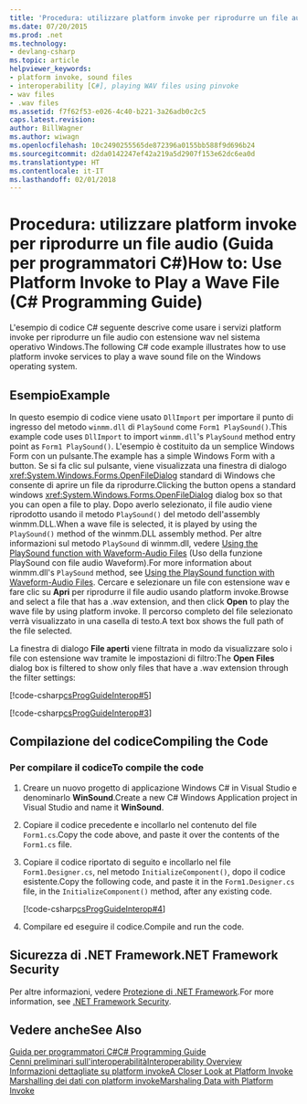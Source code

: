 ```yaml
---
title: 'Procedura: utilizzare platform invoke per riprodurre un file audio (Guida per programmatori C#)'
ms.date: 07/20/2015
ms.prod: .net
ms.technology:
- devlang-csharp
ms.topic: article
helpviewer_keywords:
- platform invoke, sound files
- interoperability [C#], playing WAV files using pinvoke
- wav files
- .wav files
ms.assetid: f7f62f53-e026-4c40-b221-3a26adb0c2c5
caps.latest.revision: 
author: BillWagner
ms.author: wiwagn
ms.openlocfilehash: 10c2490255565de872396a0155bb588f9d696b24
ms.sourcegitcommit: d2da0142247ef42a219a5d2907f153e62dc6ea0d
ms.translationtype: HT
ms.contentlocale: it-IT
ms.lasthandoff: 02/01/2018
---
```

# <a name="how-to-use-platform-invoke-to-play-a-wave-file-c-programming-guide"></a><span data-ttu-id="5e51b-102">Procedura: utilizzare platform invoke per riprodurre un file audio (Guida per programmatori C#)</span><span class="sxs-lookup"><span data-stu-id="5e51b-102">How to: Use Platform Invoke to Play a Wave File (C# Programming Guide)</span></span>
<span data-ttu-id="5e51b-103">L'esempio di codice C# seguente descrive come usare i servizi platform invoke per riprodurre un file audio con estensione wav nel sistema operativo Windows.</span><span class="sxs-lookup"><span data-stu-id="5e51b-103">The following C# code example illustrates how to use platform invoke services to play a wave sound file on the Windows operating system.</span></span>  
  
## <a name="example"></a><span data-ttu-id="5e51b-104">Esempio</span><span class="sxs-lookup"><span data-stu-id="5e51b-104">Example</span></span>  
 <span data-ttu-id="5e51b-105">In questo esempio di codice viene usato `DllImport` per importare il punto di ingresso del metodo `winmm.dll` di `PlaySound` come `Form1 PlaySound()`.</span><span class="sxs-lookup"><span data-stu-id="5e51b-105">This example code uses `DllImport` to import `winmm.dll`'s `PlaySound` method entry point as `Form1 PlaySound()`.</span></span> <span data-ttu-id="5e51b-106">L'esempio è costituito da un semplice Windows Form con un pulsante.</span><span class="sxs-lookup"><span data-stu-id="5e51b-106">The example has a simple Windows Form with a button.</span></span> <span data-ttu-id="5e51b-107">Se si fa clic sul pulsante, viene visualizzata una finestra di dialogo <xref:System.Windows.Forms.OpenFileDialog> standard di Windows che consente di aprire un file da riprodurre.</span><span class="sxs-lookup"><span data-stu-id="5e51b-107">Clicking the button opens a standard windows <xref:System.Windows.Forms.OpenFileDialog> dialog box so that you can open a file to play.</span></span> <span data-ttu-id="5e51b-108">Dopo averlo selezionato, il file audio viene riprodotto usando il metodo `PlaySound()` del metodo dell'assembly winmm.DLL.</span><span class="sxs-lookup"><span data-stu-id="5e51b-108">When a wave file is selected, it is played by using the `PlaySound()` method of the winmm.DLL assembly method.</span></span> <span data-ttu-id="5e51b-109">Per altre informazioni sul metodo `PlaySound` di winmm.dll, vedere [Using the PlaySound function with Waveform-Audio Files](https://msdn.microsoft.com/library/aa910379.aspx) (Uso della funzione PlaySound con file audio Waveform).</span><span class="sxs-lookup"><span data-stu-id="5e51b-109">For more information about winmm.dll's `PlaySound` method, see [Using the PlaySound function with Waveform-Audio Files](https://msdn.microsoft.com/library/aa910379.aspx).</span></span> <span data-ttu-id="5e51b-110">Cercare e selezionare un file con estensione wav e fare clic su **Apri** per riprodurre il file audio usando platform invoke.</span><span class="sxs-lookup"><span data-stu-id="5e51b-110">Browse and select a file that has a .wav extension, and then click **Open** to play the wave file by using platform invoke.</span></span> <span data-ttu-id="5e51b-111">Il percorso completo del file selezionato verrà visualizzato in una casella di testo.</span><span class="sxs-lookup"><span data-stu-id="5e51b-111">A text box shows the full path of the file selected.</span></span>  
  
 <span data-ttu-id="5e51b-112">La finestra di dialogo **File aperti** viene filtrata in modo da visualizzare solo i file con estensione wav tramite le impostazioni di filtro:</span><span class="sxs-lookup"><span data-stu-id="5e51b-112">The **Open Files** dialog box is filtered to show only files that have a .wav extension through the filter settings:</span></span>  
  
 [!code-csharp[csProgGuideInterop#5](../../../csharp/programming-guide/interop/codesnippet/CSharp/how-to-use-platform-invoke-to-play-a-wave-file_1.cs)]  
  
 [!code-csharp[csProgGuideInterop#3](../../../csharp/programming-guide/interop/codesnippet/CSharp/how-to-use-platform-invoke-to-play-a-wave-file_2.cs)]  
  
## <a name="compiling-the-code"></a><span data-ttu-id="5e51b-113">Compilazione del codice</span><span class="sxs-lookup"><span data-stu-id="5e51b-113">Compiling the Code</span></span>  
  
### <a name="to-compile-the-code"></a><span data-ttu-id="5e51b-114">Per compilare il codice</span><span class="sxs-lookup"><span data-stu-id="5e51b-114">To compile the code</span></span>  
  
1.  <span data-ttu-id="5e51b-115">Creare un nuovo progetto di applicazione Windows C# in Visual Studio e denominarlo **WinSound**.</span><span class="sxs-lookup"><span data-stu-id="5e51b-115">Create a new C# Windows Application project in Visual Studio and name it **WinSound**.</span></span>  
  
2.  <span data-ttu-id="5e51b-116">Copiare il codice precedente e incollarlo nel contenuto del file `Form1.cs`.</span><span class="sxs-lookup"><span data-stu-id="5e51b-116">Copy the code above, and paste it over the contents of the `Form1.cs` file.</span></span>  
  
3.  <span data-ttu-id="5e51b-117">Copiare il codice riportato di seguito e incollarlo nel file `Form1.Designer.cs`, nel metodo `InitializeComponent()`, dopo il codice esistente.</span><span class="sxs-lookup"><span data-stu-id="5e51b-117">Copy the following code, and paste it in the `Form1.Designer.cs` file, in the `InitializeComponent()` method, after any existing code.</span></span>  
  
     [!code-csharp[csProgGuideInterop#4](../../../csharp/programming-guide/interop/codesnippet/CSharp/how-to-use-platform-invoke-to-play-a-wave-file_3.cs)]  
  
4.  <span data-ttu-id="5e51b-118">Compilare ed eseguire il codice.</span><span class="sxs-lookup"><span data-stu-id="5e51b-118">Compile and run the code.</span></span>  
  
## <a name="net-framework-security"></a><span data-ttu-id="5e51b-119">Sicurezza di .NET Framework</span><span class="sxs-lookup"><span data-stu-id="5e51b-119">.NET Framework Security</span></span>  
 <span data-ttu-id="5e51b-120">Per altre informazioni, vedere [Protezione di .NET Framework](https://technet.microsoft.com/en-us/security/).</span><span class="sxs-lookup"><span data-stu-id="5e51b-120">For more information, see [.NET Framework Security](https://technet.microsoft.com/en-us/security/).</span></span>  
  
## <a name="see-also"></a><span data-ttu-id="5e51b-121">Vedere anche</span><span class="sxs-lookup"><span data-stu-id="5e51b-121">See Also</span></span>  
 [<span data-ttu-id="5e51b-122">Guida per programmatori C#</span><span class="sxs-lookup"><span data-stu-id="5e51b-122">C# Programming Guide</span></span>](../../../csharp/programming-guide/index.md)  
 [<span data-ttu-id="5e51b-123">Cenni preliminari sull'interoperabilità</span><span class="sxs-lookup"><span data-stu-id="5e51b-123">Interoperability Overview</span></span>](../../../csharp/programming-guide/interop/interoperability-overview.md)  
 [<span data-ttu-id="5e51b-124">Informazioni dettagliate su platform invoke</span><span class="sxs-lookup"><span data-stu-id="5e51b-124">A Closer Look at Platform Invoke</span></span>](../../../framework/interop/consuming-unmanaged-dll-functions.md#a-closer-look-at-platform-invoke)  
 [<span data-ttu-id="5e51b-125">Marshalling dei dati con platform invoke</span><span class="sxs-lookup"><span data-stu-id="5e51b-125">Marshaling Data with Platform Invoke</span></span>](../../../framework/interop/marshaling-data-with-platform-invoke.md)
